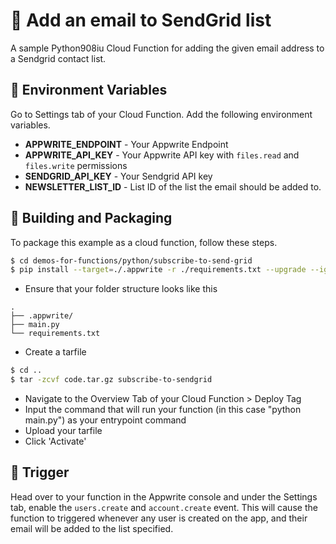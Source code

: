 # 📧 Add an email to SendGrid list

A sample Python908iu Cloud Function for adding the given email address to a Sendgrid contact list.

## 📝 Environment Variables

Go to Settings tab of your Cloud Function. Add the following environment variables.

- **APPWRITE_ENDPOINT** - Your Appwrite Endpoint
- **APPWRITE_API_KEY** - Your Appwrite API key with `files.read` and `files.write` permissions
- **SENDGRID_API_KEY** - Your Sendgrid API key
- **NEWSLETTER_LIST_ID** - List ID of the list the email should be added to.

## 🚀 Building and Packaging

To package this example as a cloud function, follow these steps.

```bash
$ cd demos-for-functions/python/subscribe-to-send-grid
$ pip install --target=./.appwrite -r ./requirements.txt --upgrade --ignore-installed
```

- Ensure that your folder structure looks like this

```
.
├── .appwrite/
├── main.py
└── requirements.txt
```

- Create a tarfile

```bash
$ cd ..
$ tar -zcvf code.tar.gz subscribe-to-sendgrid
```

- Navigate to the Overview Tab of your Cloud Function > Deploy Tag
- Input the command that will run your function (in this case "python main.py") as your entrypoint command
- Upload your tarfile
- Click 'Activate'

## 🎯 Trigger

Head over to your function in the Appwrite console and under the Settings tab, enable the `users.create` and `account.create` event.
This will cause the function to triggered whenever any user is created on the app, and their email will be added to the list specified.